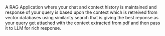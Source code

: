 A RAG Application where your chat and context history is maintained and response of your query is based upon the context which is retreived from vector databases using similarity search that is giving the best reponse as your query get attached with  the context extracted from pdf and then pass it to LLM for rich response.
